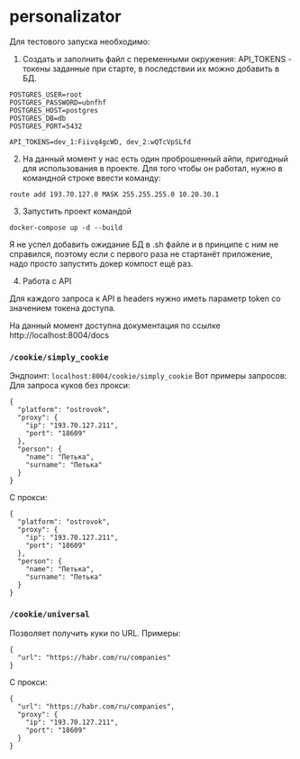 # personalizator

Для тестового запуска необходимо:

1. Создать и заполнить файл с переменными окружения:
   API_TOKENS - токены заданные при старте, в последствии их можно добавить в БД.

```
POSTGRES_USER=root
POSTGRES_PASSWORD=ubnfhf
POSTGRES_HOST=postgres
POSTGRES_DB=db
POSTGRES_PORT=5432

API_TOKENS=dev_1:Fiivq4gcWD, dev_2:wQTcVpSLfd
```

2. На данный момент у нас есть один проброшенный айпи, пригодный для использования в проекте. Для того чтобы он работал, нужно в командной строке ввести команду:

```
route add 193.70.127.0 MASK 255.255.255.0 10.20.30.1
```

3. Запустить проект командой

```
docker-compose up -d --build
```

Я не успел добавить ожидание БД в .sh файле и в принципе с ним не справился, поэтому если с первого раза не стартанёт приложение, надо просто запустить докер компост ещё раз.

4. Работа с API

Для каждого запроса к API в headers нужно иметь параметр token со значением токена доступа.

На данный момент доступна документация по ссылке http://localhost:8004/docs

### `/cookie/simply_cookie`

Эндпоинт: `localhost:8004/cookie/simply_cookie` Вот примеры запросов:
Для запроса куков без прокси:

```
{
  "platform": "ostrovok",
  "proxy": {
    "ip": "193.70.127.211",
    "port": "18609"
  },
  "person": {
    "name": "Петька",
    "surname": "Петька"
  }
}
```

С прокси:

```
{
  "platform": "ostrovok",
  "proxy": {
    "ip": "193.70.127.211",
    "port": "18609"
  },
  "person": {
    "name": "Петька",
    "surname": "Петька"
  }
}
```

### `/cookie/universal`
Позволяет получить куки по URL. Примеры:

```
{
  "url": "https://habr.com/ru/companies"
}
```

С прокси:

```
{
  "url": "https://habr.com/ru/companies",
  "proxy": {
    "ip": "193.70.127.211",
    "port": "18609"
  }
}
```

